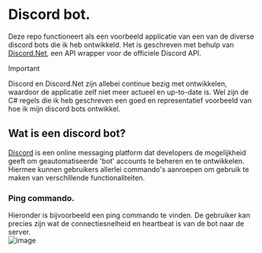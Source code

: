 # Discord bot.
Deze repo functioneert als een voorbeeld applicatie van een van de diverse discord bots die ik heb ontwikkeld. Het is geschreven met behulp van [Discord.Net](https://github.com/discord-net/Discord.Net), een API wrapper voor de officiele Discord API.

> [!IMPORTANT]
> Discord en Discord.Net zijn allebei continue bezig met ontwikkelen, waardoor de applicatie zelf niet meer actueel en up-to-date is. Wel zijn de C# regels die ik heb geschreven een goed en representatief voorbeeld van hoe ik mijn discord bots ontwikkel.

## Wat is een discord bot?
[Discord](https://discord.com/) is een online messaging platform dat developers de mogelijkheid geeft om geautomatiseerde 'bot' accounts te beheren en te ontwikkelen. Hiermee kunnen gebruikers allerlei commando's aanroepen om gebruik te maken van verschillende functionaliteiten.

### Ping commando.
Hieronder is bijvoorbeeld een ping commando te vinden. De gebruiker kan precies zijn wat de connectiesnelheid en heartbeat is van de bot naar de server.  
![image](https://github.com/HugoVerweij/DiscordBot/assets/163334632/cd160e92-5379-4aad-a4e7-23e687cbc6eb)

